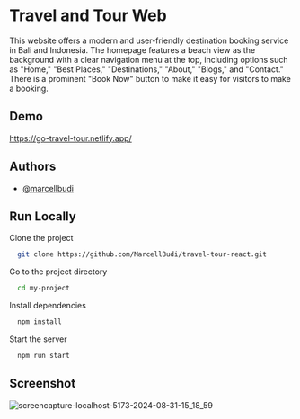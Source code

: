 
# Travel and Tour Web

This website offers a modern and user-friendly destination booking service in Bali and Indonesia. The homepage features a beach view as the background with a clear navigation menu at the top, including options such as "Home," "Best Places," "Destinations," "About," "Blogs," and "Contact." There is a prominent "Book Now" button to make it easy for visitors to make a booking.


## Demo

https://go-travel-tour.netlify.app/


## Authors

- [@marcellbudi](https://github.com/MarcellBudi)


## Run Locally

Clone the project

```bash
  git clone https://github.com/MarcellBudi/travel-tour-react.git
```

Go to the project directory

```bash
  cd my-project
```

Install dependencies

```bash
  npm install
```

Start the server

```bash
  npm run start
```
## Screenshot
![screencapture-localhost-5173-2024-08-31-15_18_59](https://github.com/user-attachments/assets/c59d6e39-fcb4-47b5-babe-52084fb19434)




